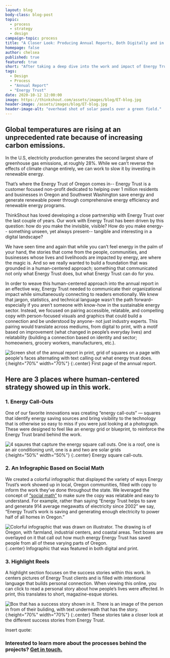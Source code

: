 ```yaml
---
layout: blog
body-class: blog-post
topic:
  - process
  - strategy
  - design
campaign-topic: process
title: "A Closer Look: Producing Annual Reports, Both Digitally and in Print"
homepage: false
author: chelsea
published: true
featured: true
short: "After taking a deep dive into the work and impact of Energy Trust, we have seen time and again that while you can’t feel energy in the palm of your hand, the stories that come from the people, communities, and businesses whose lives and livelihoods are impacted by energy, are where the magic is."
tags:
  - Design
  - Process
  - "Annual Report"
  - "Energy Trust"
date: 2020-10-12 12:00:00
image: https://thinkshout.com/assets/images/blog/ET-blog.jpg
header-image: /assets/images/blog/ET-blog.jpg
header-image-alt: "overhead shot of solar panels over a green field."
---
```


## Global temperatures are rising at an unprecedented rate because of increasing carbon emissions.
In the U.S, electricity production generates the second largest share of greenhouse gas emissions, at roughly 28%. While we can’t reverse the effects of climate change entirely, we can work to slow it by investing in renewable energy. 

That’s where the Energy Trust of Oregon comes in-- Energy Trust is a customer focused non-profit dedicated to helping over 1 million residents and businesses in Oregon and Southwest Washington save energy and generate renewable power through comprehensive energy efficiency and renewable energy programs.

ThinkShout has loved developing a close partnership with Energy Trust over the last couple of years. Our work with Energy Trust has been driven by this question: how do you make the invisible, visible? How do you make energy-- something unseen, yet always present-- tangible and interesting in a digital landscape? 

We have seen time and again that while you can’t feel energy in the palm of your hand, the stories that come from the people, communities, and businesses whose lives and livelihoods are impacted by energy, are where the magic is. And so we really wanted to build a foundation that was grounded in a human-centered approach; something that communicated not only what Energy Trust does, but what Energy Trust can do for you.

In order to weave this human-centered approach into the annual report in an effective way, Energy Trust needed to communicate their organizational impact while simultaneously connecting to readers emotionally. We knew that jargon, statistics, and technical language wasn’t the path forward– especially if you aren’t someone with know-how in the sustainable energy sector. Instead, we focused on pairing accessible, relatable, and compelling copy with person-focused visuals and graphics that could build a connection and be understood by anyone- not just industry experts. This pairing would translate across mediums, from digital to print, with a motif based on improvement (what changed in people’s everyday lives) and relatability (building a connection based on identity and sector; homeowners, grocery workers, manufacturers, etc.). 

![Screen shot of the annual report in print, grid of squares on a page with people's faces alternating with text calling out what energy trust does.](/assets/images/blog/ET-blog-print.png){:height="70%" width="70%"}
{:.center}
<span class="caption"><i class="fa fa-caret-up"></i>First page of the annual report.</span> 

## Here are 3 places where human-centered strategy showed up in this work.

### 1. Energy Call-Outs
One of our favorite innovations was creating “energy call-outs” — squares that identify energy saving sources and bring visibility to the technology that is otherwise so easy to miss if you were just looking at a photograph. These were designed to feel like an energy grid or blueprint, to reinforce the Energy Trust brand behind the work.


![4 sqaures that capture the energy square call outs. One is a roof, one is an air conditioning unit, one is a and two are solar grids](/assets/images/blog/ET-blog-energycallouts-01.png){:height="50%" width="50%"}
{:.center}
<span class="caption"><i class="fa fa-caret-up"></i>Energy square call-outs.</span>


### 2. An Infographic Based on Social Math
We created a colorful infographic that displayed the variety of ways Energy Trust’s work showed up in local, Oregon communities, filled with copy to inform the work they’ve done throughout the state. We leveraged the concept of [“social math”](https://uxpamagazine.org/social-math/#:~:text=Social%20math%20is%20a%20way,that%20people%20find%20more%20familiar.) to make sure the copy was relatable and easy to understand. For example, rather than saying “Energy Trust helps to save and generate 914 average megawatts of electricity since 2002” we say, “Energy Trust’s work is saving and generating enough electricity to power half of all homes in Oregon.”


![Colorful infographic that was drawn on illustrator. The drawing is of Oregon, with farmland, industrial centers, and coastal areas. Text boxes are overlayed on it that call out how much energy Energy Trust has saved people from all of these varying parts of Oregon.](/assets/images/blog/ET-blog-infographic.png)
{:.center}
<span class="caption"><i class="fa fa-caret-up"></i>Infographic that was featured in both digital and print.</span>


### 3. Highlight Reels
A highlight section focuses on the success stories within this work. In centers pictures of Energy Trust clients and is filled with intentional language that builds personal connection. When viewing this online, you can click to read a personal story about how people’s lives were affected. In print, this translates to short, magazine-esque stories.


![Box that has a success story shown in it. There is an image of the person in from of their buliding, with text underneath that has the story.](/assets/images/blog/ET-blog-human.png){:height="70%" width="70%"}
{:.center}
<span class="caption"><i class="fa fa-caret-up"></i>These stories take a closer look at the different success stories from Energy Trust.</span>   


Insert quote:

### Interested to learn more about the processes behind the projects? [Get in touch.](https://thinkshout.com/contact/) 

